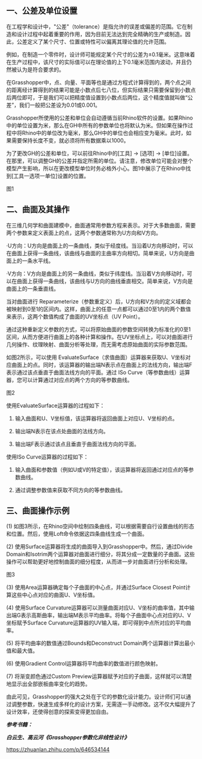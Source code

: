 ## **一、公差及单位设置**

在工程学和设计中，"公差"（tolerance）是指允许的误差或偏差的范围。它在制造和设计过程中起着重要的作用，因为目前无法达到完全精确的生产或制造。因此，公差定义了某个尺寸、位置或特性可以偏离其理论值的允许范围。

例如，在制造一个零件时，设计师可能规定某个尺寸的公差为±0.1毫米。这意味着在生产过程中，该尺寸的实际值可以在理论值的上下0.1毫米范围内波动，并且仍然被认为是符合要求的。

在Grasshopper中，点、向量、平面等也是通过方程式计算得到的，两个点之间的距离经计算得到的结果可能是小数点后七八位，但实际结果只需要保留到小数点后两位即可，于是我们可以把精度值设置到小数点后两位，这个精度值就叫做“公差”，我们一般把公差设为0.01或0.001。

Grasshopper所使用的公差和单位会自动遵循当前Rhino软件的设置。如果Rhino中的单位设置为米，那么在GH中所有的参数单位也将默认为米。但如果在操作过程中将Rhino中的单位改为毫米，那么GH中的单位也会相应变为毫米。此时，如果需要保持长度不变，就必须将所有数据乘以1000。

为了更改GH的公差和单位，可以前往Rhino中的[工具] -> [选项] -> [单位]设置。在那里，可以调整GH的公差并指定所需的单位。请注意，修改单位可能会对整个模型产生影响，所以在更改模型单位时务必格外小心。图1中展示了在Rhino中找到[工具一选项一单位]设置的位置。

图1

## **二、曲面及其操作**

在三维几何学和曲面建模中，曲面通常用参数方程来表示。对于大多数曲面，需要两个参数来定义表面上的点，这两个参数通常称为U方向和V方向。

·U方向：U方向是曲面上的一条曲线，类似于经度线。当沿着U方向移动时，可以在曲面上获得一条曲线，该曲线与曲面的主曲率方向相切。简单来说，U方向是曲面上的一条水平线。

·V方向：V方向是曲面上的另一条曲线，类似于纬度线。当沿着V方向移动时，可以在曲面上获得一条曲线，该曲线与U方向的曲线垂直相交。简单来说，V方向是曲面上的一条垂直线。

当对曲面进行 Reparameterize（参数重定义）后，U方向和V方向的定义域都会被映射到0至1的区间内。这样，曲面上的任意一点都可以通过0至1内的两个数值来表示，这两个数值构成了曲面的UV坐标点（UV Point）。

通过这种重新定义参数的方式，可以将原始曲面的参数空间转换为标准化的0至1区间，从而方便进行曲面上的各种计算和操作。在UV坐标点上，可以对曲面进行几何操作、纹理映射、曲面分析等处理，而无需考虑原始曲面的实际参数范围。

如图2所示，可以使用 EvaluateSurface（求值曲面）运算器来获取U、V坐标对应曲面上的点。同时，该运算器的输出端N表示点在曲面上的法线方向，输出端F表示通过该点垂直于曲面法线方向的平面。通过 ISo Curve（等参数曲线）运算器，您可以计算通过对应点的两个方向的等参数曲线。

图2

使用EvaluateSurface运算器的过程如下：

1. 输入曲面和U、V坐标值，该运算器将返回曲面上对应U、V坐标的点。
    
2. 输出端N表示在该点处曲面的法线方向。
    
3. 输出端F表示通过该点且垂直于曲面法线方向的平面。
    

使用ISo Curve运算器的过程如下：

1. 输入曲面和参数值（例如U或V的特定值），该运算器将返回通过对应点的等参数曲线。
    
2. 通过调整参数值来获取不同方向的等参数曲线。
    

## **三、曲面操作示例**

(1) 如图3所示，在Rhino空间中绘制四条曲线，可以根据需要自行设置曲线的形态和位置。然后，使用Loft命令依据这四条曲线生成一个曲面。

(2) 使用Surface运算器将生成的曲面导入到Grasshopper中。然后，通过Divide Domain和Isotrim两个运算器对曲面进行细分，将其分成一定数量的子曲面。这些操作可以帮助更好地控制曲面的细分程度，从而进一步对曲面进行分析和处理。

图3

(3) 使用Area运算器确定每个子曲面的中心点，并通过Surface Closest Point计算这些中心点对应的曲面U、V坐标值。

(4) 使用Surface Curvature运算器可以测量曲面对应U、V坐标的曲率值，其中输出端G表示高斯曲率，输出端M表示平均曲率。将每个子曲面中心点对应的U、V坐标赋予Surface Curvature运算器的UV输入端，即可得到中点所对应的平均曲率。

(5) 将平均曲率的数值通过Bounds和Deconstruct Domain两个运算器计算出最小值和最大值。

(6) 使用Gradient Control运算器将平均曲率的数值进行颜色映射。

(7) 将渐变颜色通过Custom Preview运算器赋予对应的子曲面，这样就可以清楚地显示出全部嵌板曲率变化的趋势。

由此可见，Grasshopper的强大之处在于它的参数化设计能力。设计师们可以通过调整参数，快速生成多样化的设计方案，无需逐一手动修改。这不仅大幅提升了设计效率，还使得创意的探索变得更加自由。

_**参考书籍：**_

_**白云生、高云河《Grasshopper参数化非线性设计》**_

https://zhuanlan.zhihu.com/p/646534144